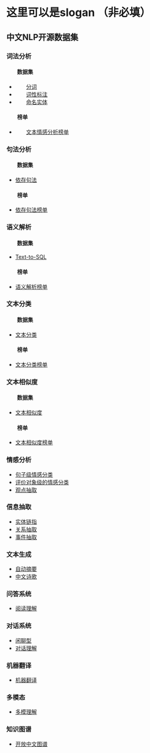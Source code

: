 # 这里可以是slogan （非必填）

## 中文NLP开源数据集

### 词法分析
#### &emsp;&emsp;数据集
- &emsp;&emsp;[分词](lexical-analysis/word-segment.md)   
- &emsp;&emsp;[词性标注](lexical-analysis/part-of-speech-tagging.md)
- &emsp;&emsp;[命名实体](lexical-analysis/name-entity-recognition.md)
#### &emsp;&emsp;榜单
- &emsp;&emsp;[文本情感分析榜单](http://bjyz-ai.epc.baidu.com/aistudio/competition/detail/33)


### 句法分析
#### &emsp;&emsp;数据集
- [依存句法](dependency-parsing/dependency-parsing.md)
#### &emsp;&emsp;榜单
- [依存句法榜单](http://bjyz-ai.epc.baidu.com/aistudio/competition/detail/33)
### 语义解析
#### &emsp;&emsp;数据集
- [Text-to-SQL](semantic-parsing/semantic-parsing.md)
#### &emsp;&emsp;榜单
- [语义解析榜单](http://bjyz-ai.epc.baidu.com/aistudio/competition/detail/33)
### 文本分类
#### &emsp;&emsp;数据集
- [文本分类](text-classification/text-classification.md)
#### &emsp;&emsp;榜单
- [文本分类榜单](http://bjyz-ai.epc.baidu.com/aistudio/competition/detail/33)
### 文本相似度
#### &emsp;&emsp;数据集
- [文本相似度](text-similarity/text-similarity.md)
#### &emsp;&emsp;榜单
- [文本相似度榜单](http://bjyz-ai.epc.baidu.com/aistudio/competition/detail/33)
### 情感分析
- [句子级情感分类](sentiment-analysis/sentiment-classification.md)
- [评价对象级的情感分类](sentiment-analysis/aspect-level-sentiment-classification.md)
- [观点抽取](sentiment-analysis/opinion-role-labeling.md)

### 信息抽取
- [实体链指](information-extraction/entity_linking.md)
- [关系抽取](information-extraction/relation-extraction.md)
- [事件抽取](information-extraction/event-extraction.md)

### 文本生成
- [自动摘要](text-generation/automatic-summarization.md)
- [中文诗歌](text-generation/chinese-poetry.md)

### 问答系统
- [阅读理解](question-answering/mrc.md)

### 对话系统
- [闲聊型](dialog/open-domain-dialog.md)
- [对话理解](dialog/task-based/spoken-language-understanding.md)

### 机器翻译
- [机器翻译](machine-translation/machine-translation.md)
### 多模态
- [多模理解](multimodal/multimodal.md)

### 知识图谱
- [开放中文图谱](knowledge-graph/open-knowledge-graph.md)
